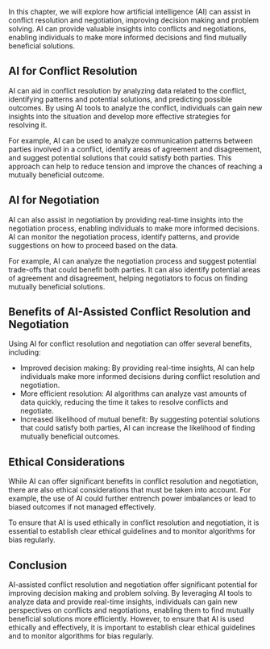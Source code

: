 
In this chapter, we will explore how artificial intelligence (AI) can assist in conflict resolution and negotiation, improving decision making and problem solving. AI can provide valuable insights into conflicts and negotiations, enabling individuals to make more informed decisions and find mutually beneficial solutions.

AI for Conflict Resolution
--------------------------

AI can aid in conflict resolution by analyzing data related to the conflict, identifying patterns and potential solutions, and predicting possible outcomes. By using AI tools to analyze the conflict, individuals can gain new insights into the situation and develop more effective strategies for resolving it.

For example, AI can be used to analyze communication patterns between parties involved in a conflict, identify areas of agreement and disagreement, and suggest potential solutions that could satisfy both parties. This approach can help to reduce tension and improve the chances of reaching a mutually beneficial outcome.

AI for Negotiation
------------------

AI can also assist in negotiation by providing real-time insights into the negotiation process, enabling individuals to make more informed decisions. AI can monitor the negotiation process, identify patterns, and provide suggestions on how to proceed based on the data.

For example, AI can analyze the negotiation process and suggest potential trade-offs that could benefit both parties. It can also identify potential areas of agreement and disagreement, helping negotiators to focus on finding mutually beneficial solutions.

Benefits of AI-Assisted Conflict Resolution and Negotiation
-----------------------------------------------------------

Using AI for conflict resolution and negotiation can offer several benefits, including:

* Improved decision making: By providing real-time insights, AI can help individuals make more informed decisions during conflict resolution and negotiation.
* More efficient resolution: AI algorithms can analyze vast amounts of data quickly, reducing the time it takes to resolve conflicts and negotiate.
* Increased likelihood of mutual benefit: By suggesting potential solutions that could satisfy both parties, AI can increase the likelihood of finding mutually beneficial outcomes.

Ethical Considerations
----------------------

While AI can offer significant benefits in conflict resolution and negotiation, there are also ethical considerations that must be taken into account. For example, the use of AI could further entrench power imbalances or lead to biased outcomes if not managed effectively.

To ensure that AI is used ethically in conflict resolution and negotiation, it is essential to establish clear ethical guidelines and to monitor algorithms for bias regularly.

Conclusion
----------

AI-assisted conflict resolution and negotiation offer significant potential for improving decision making and problem solving. By leveraging AI tools to analyze data and provide real-time insights, individuals can gain new perspectives on conflicts and negotiations, enabling them to find mutually beneficial solutions more efficiently. However, to ensure that AI is used ethically and effectively, it is important to establish clear ethical guidelines and to monitor algorithms for bias regularly.
